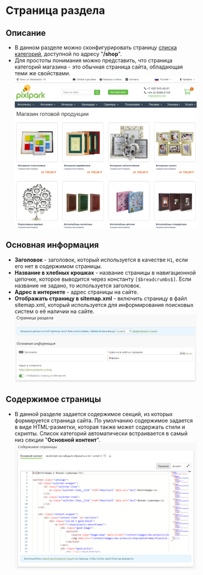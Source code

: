 # Страница раздела
## Описание
* В данном разделе можно сконфигурировать страницу [списка категорий](https://demo.pixlpark.ru/shop), доступной по адресу "__/shop__".  
* Для простоты понимания можно представить, что страница категорий магазина - это обычная страница сайта, обладающая теми же свойствами.
![](../_media/shop/shop.png ':size=80%')

## Основная информация
* __Заголовок__ - заголовок, который используется в качестве `H1`, если его нет в содержимом страницы.
* __Название в хлебных крошках__ - название страницы в навигационной цепочке, которое выводится через константу `[$breadcrumbs$]`. Если название не задано, то используется заголовок.
* __Адрес в интернете__ - адрес страницы на сайте.
* __Отображать страницу в sitemap.xml__ - включить страницу в файл sitemap.xml, который используется для информирования поисковых систем о её наличии на сайте.
![](../_media/shop/page-general.png)

## Содержимое страницы
* В данной разделе задается содержимое секций, из которых формируется страница сайта. По умолчанию содержимое задается в виде HTML-разметки, которая также может содержать стили и скрипты. Список категорий автоматически встраивается в самый низ секции "__Основной контент__".
![](../_media/shop/shop24.png)